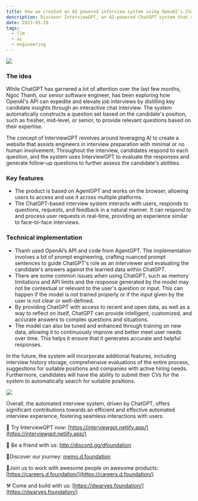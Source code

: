 ```yaml
---
title: How we created an AI powered interview system using OpenAI's ChatGPT
description: Discover InterviewGPT, an AI-powered ChatGPT system that automates technical interviews by generating tailored questions and evaluating answers for engineers at all experience levels.
date: 2023-05-29
tags:
  - llm
  - ai
  - engineering
---
```


![](assets/how-we-created-an-ai-powered-interview-system-using-openais-chatgpt_7fbe880aa3a51713c213dc3db6043fc7_md5.webp)

### The idea

While ChatGPT has garnered a lot of attention over the last few months, Ngoc Thanh, our senior software engineer, has been exploring how OpenAI's API can expedite and elevate job interviews by distilling key candidate insights through an interactive chat interview. The system automatically constructs a question set based on the candidate's position, such as fresher, mid-level, or senior, to provide relevant questions based on their expertise.

The concept of InterviewGPT revolves around leveraging AI to create a website that assists engineers in interview preparation with minimal or no human involvement. Throughout the interview, candidates respond to each question, and the system uses InterviewGPT to evaluate the responses and generate follow-up questions to further assess the candidate's abilities.

### **Key features**

- The product is based on AgentGPT and works on the browser, allowing users to access and use it across multiple platforms.
- The ChatGPT-based interview system interacts with users, responds to questions, requests, and feedback in a natural manner. It can respond to and process user requests in real-time, providing an experience similar to face-to-face interviews.

### **Technical implementation**

- Thanh used OpenAI’s API and code from AgentGPT. The implementation involves a bit of prompt engineering, crafting nuanced prompt sentences to guide ChatGPT's role as an interviewer and evaluating the candidate's answers against the learned data within ChatGPT.
- There are some common issues when using ChatGPT, such as memory limitations and API limits and the response generated by the model may not be contextual or relevant to the user's question or input. This can happen if the model is not trained properly or if the input given by the user is not clear or well-defined.
- By providing ChatGPT with access to recent and open data, as well as a way to reflect on itself, ChatGPT can provide intelligent, customized, and accurate answers to complex questions and situations.
- The model can also be tuned and enhanced through training on new data, allowing it to continuously improve and better meet user needs over time. This helps it ensure that it generates accurate and helpful responses.

In the future, the system will incorporate additional features, including interview history storage, comprehensive evaluations of the entire process, suggestions for suitable positions and companies with active hiring needs. Furthermore, candidates will have the ability to submit their CVs for the system to automatically search for suitable positions.

![](assets/how-we-created-an-ai-powered-interview-system-using-openais-chatgpt_8d4d17b65a040f22cd2482f841361f93_md5.webp)

Overall, the automated interview system, driven by ChatGPT, offers significant contributions towards an efficient and effective automated interview experience, fostering seamless interactions with users.

🚀 Try InterviewGPT now: [https://interviewgpt.netlify.app/](https://interviewgpt.netlify.app/)

📩 Be a friend with us: <http://discord.gg/dfoundation>

📍Discover our journey: [memo.d.foundation](http://memo.d.foundation/)

📍Join us to work with awesome people on awesome products: [https://careers.d.foundation/](https://careers.d.foundation/)

⚒️ Come and build with us: [https://dwarves.foundation/](https://dwarves.foundation/)

